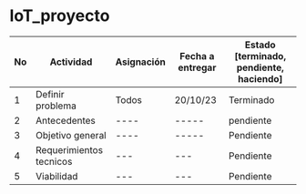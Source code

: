 # IoT_proyecto

| No | Actividad | Asignación | Fecha a entregar | Estado [terminado, pendiente, haciendo] |
|---|-----------|------------|-------------|------------------|
| 1  | Definir problema | Todos | 20/10/23 | Terminado  |
| 2  | Antecedentes |---- | ----- | pendiente|
| 3  |Objetivo general   |  ----  | -----  | Pendiente|
| 4 | Requerimientos tecnicos|---|---|Pendiente|
| 5| Viabilidad|---|---|Pendiente|




